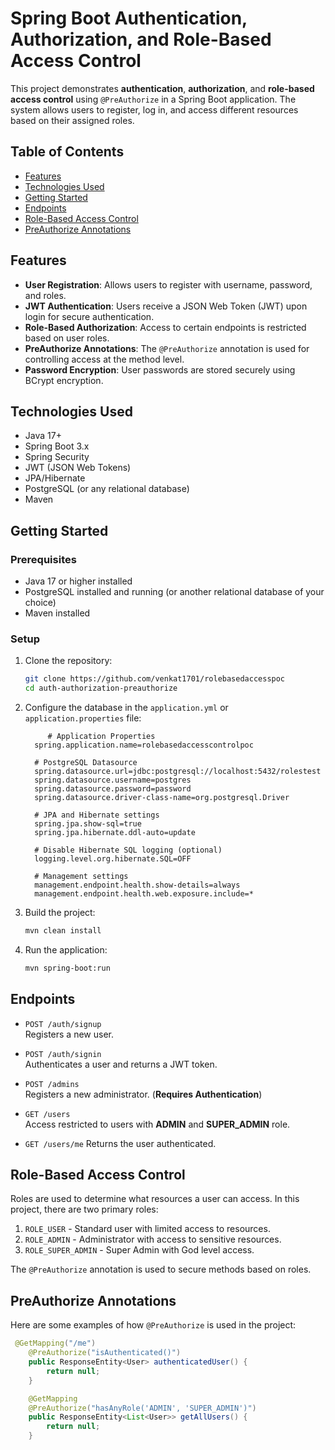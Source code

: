 # Spring Boot Authentication, Authorization, and Role-Based Access Control

This project demonstrates **authentication**, **authorization**, and **role-based access control** using `@PreAuthorize` in a Spring Boot application. The system allows users to register, log in, and access different resources based on their assigned roles.

## Table of Contents

- [Features](#features)
- [Technologies Used](#technologies-used)
- [Getting Started](#getting-started)
- [Endpoints](#endpoints)
- [Role-Based Access Control](#role-based-access-control)
- [PreAuthorize Annotations](#preauthorize-annotations)

## Features

- **User Registration**: Allows users to register with username, password, and roles.
- **JWT Authentication**: Users receive a JSON Web Token (JWT) upon login for secure authentication.
- **Role-Based Authorization**: Access to certain endpoints is restricted based on user roles.
- **PreAuthorize Annotations**: The `@PreAuthorize` annotation is used for controlling access at the method level.
- **Password Encryption**: User passwords are stored securely using BCrypt encryption.

## Technologies Used

- Java 17+
- Spring Boot 3.x
- Spring Security
- JWT (JSON Web Tokens)
- JPA/Hibernate
- PostgreSQL (or any relational database)
- Maven

## Getting Started

### Prerequisites

- Java 17 or higher installed
- PostgreSQL installed and running (or another relational database of your choice)
- Maven installed

### Setup

1. Clone the repository:
    ```bash
    git clone https://github.com/venkat1701/rolebasedaccesspoc
    cd auth-authorization-preauthorize
    ```

2. Configure the database in the `application.yml` or `application.properties` file:
    ```properties
         # Application Properties
      spring.application.name=rolebasedaccesscontrolpoc
      
      # PostgreSQL Datasource
      spring.datasource.url=jdbc:postgresql://localhost:5432/rolestest
      spring.datasource.username=postgres
      spring.datasource.password=password
      spring.datasource.driver-class-name=org.postgresql.Driver
      
      # JPA and Hibernate settings
      spring.jpa.show-sql=true
      spring.jpa.hibernate.ddl-auto=update
      
      # Disable Hibernate SQL logging (optional)
      logging.level.org.hibernate.SQL=OFF
      
      # Management settings
      management.endpoint.health.show-details=always
      management.endpoint.health.web.exposure.include=*
    ```

3. Build the project:
    ```bash
    mvn clean install
    ```

4. Run the application:
    ```bash
    mvn spring-boot:run
    ```


## Endpoints

- `POST /auth/signup`  
  Registers a new user.
  
- `POST /auth/signin`  
  Authenticates a user and returns a JWT token.

- `POST /admins`  
  Registers a new administrator. (**Requires Authentication**)

- `GET /users`  
  Access restricted to users with **ADMIN** and **SUPER_ADMIN** role.

- `GET /users/me`
  Returns the user authenticated.

## Role-Based Access Control

Roles are used to determine what resources a user can access. In this project, there are two primary roles:

1. `ROLE_USER` - Standard user with limited access to resources.
2. `ROLE_ADMIN` - Administrator with access to sensitive resources.
3. `ROLE_SUPER_ADMIN` - Super Admin with God level access.

The `@PreAuthorize` annotation is used to secure methods based on roles.

## PreAuthorize Annotations

Here are some examples of how `@PreAuthorize` is used in the project:

```java
 @GetMapping("/me")
    @PreAuthorize("isAuthenticated()")
    public ResponseEntity<User> authenticatedUser() {
        return null;
    }

    @GetMapping
    @PreAuthorize("hasAnyRole('ADMIN', 'SUPER_ADMIN')")
    public ResponseEntity<List<User>> getAllUsers() {
        return null;
    }
```
